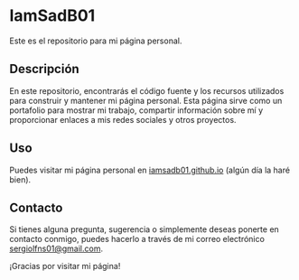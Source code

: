 # IamSadB01

Este es el repositorio para mi página personal.

## Descripción

En este repositorio, encontrarás el código fuente y los recursos utilizados para construir y mantener mi página personal. Esta página sirve como un portafolio para mostrar mi trabajo, compartir información sobre mí y proporcionar enlaces a mis redes sociales y otros proyectos.

## Uso

Puedes visitar mi página personal en [iamsadb01.github.io](https://iamsadb01.github.io) (algún día la haré bien).

## Contacto

Si tienes alguna pregunta, sugerencia o simplemente deseas ponerte en contacto conmigo, puedes hacerlo a través de mi correo electrónico [sergiolfns01@gmail.com](mailto:sergiolfns01@gmail.com).

¡Gracias por visitar mi página!
